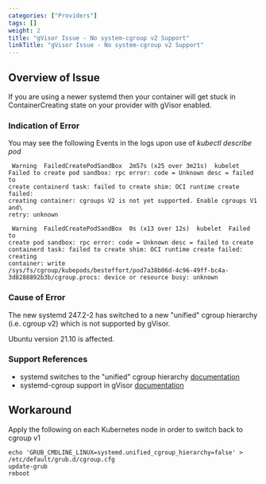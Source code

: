 ```yaml
---
categories: ["Providers"]
tags: []
weight: 2
title: "gVisor Issue - No system-cgroup v2 Support"
linkTitle: "gVisor Issue - No system-cgroup v2 Support"
---
```


## Overview of Issue

If you are using a newer systemd then your container will get stuck in ContainerCreating state on your provider with gVisor enabled.

### Indication of Error

You may see the following Events in the logs upon use of _kubectl describe pod_

```
 Warning  FailedCreatePodSandBox  2m57s (x25 over 3m21s)  kubelet
Failed to create pod sandbox: rpc error: code = Unknown desc = failed to
create containerd task: failed to create shim: OCI runtime create failed:
creating container: cgroups V2 is not yet supported. Enable cgroups V1 and\
retry: unknown
```

```
 Warning  FailedCreatePodSandBox  0s (x13 over 12s)  kubelet  Failed to
create pod sandbox: rpc error: code = Unknown desc = failed to create
containerd task: failed to create shim: OCI runtime create failed: creating
container: write
/sys/fs/cgroup/kubepods/besteffort/pod7a38b06d-4c96-49ff-bc4a-3d8288892b3b/cgroup.procs: device or resource busy: unknown
```

### Cause of Error

The new systemd 247.2-2 has switched to a new "unified" cgroup hierarchy (i.e. cgroup v2) which is not supported by gVisor.

Ubuntu version 21.10 is affected.

### Support References

- systemd switches to the "unified" cgroup hierarchy [documentation](https://salsa.debian.org/systemd-team/systemd/-/commit/170fb124a32884bd9975ee4ea9e1ffbbc2ee26b4)
- systemd-cgroup support in gVisor [documentation](https://github.com/google/gvisor/issues/193)

## Workaround

Apply the following on each Kubernetes node in order to switch back to cgroup v1

```
echo 'GRUB_CMDLINE_LINUX=systemd.unified_cgroup_hierarchy=false' > /etc/default/grub.d/cgroup.cfg
update-grub
reboot
```
